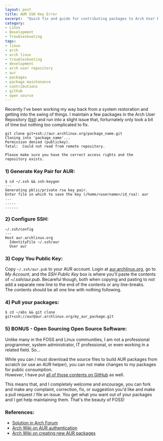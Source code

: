 ```yaml
---
layout: post
title: AUR SSH Key Error
excerpt:  "Quick fix and guide for contributing packages to Arch User Repository"
category:
- Linux
- Development
- Troubleshooting
tags:
- linux
- arch
- arch linux
- troubleshooting
- development
- arch user repository
- aur
- packages
- package maintenance
- contributions
- github
- open source
---
```


Recently I've been working my way back from a system 
restoration and getting into the swing of things.  I 
maintain a few packages in the Arch User Repository 
([list](https://aur.archlinux.org/packages/?O=0&SeB=m&K=gtbjj&outdated=&SB=n&SO=a&PP=50&do_Search=Go)) 
and run into a slight issue that, forturnately only took a 
bit of time but nothing too complicated to fix.


```
git clone git+ssh://aur.archlinux.org/package_name.git
Cloning into 'package_name'...
Permission denied (publickey).
fatal:  Could not read from remote repository.

Please make sure you have the correct access rights and the 
repository exists.
```

### 1) Generate  Key Pair for AUR:

```
$ cd ~/.ssh && ssh-keygen
---
Generating pblic/private rsa key pair.
Enter file in which to save the key (/home/<username>/id_rsa): aur
...
.....
......
```

### 2) Configure SSH:

```
~/.ssh/config
---
Host aur.archlinux.org
  IdentityFile ~/.ssh/aur
  User aur
```

### 3) Copy You Public Key:
Copy ```~/.ssh/aur.pub``` to your AUR account.  Login at 
[aur.archlinux.org](aur.archlinux.org), 
go to *My Account*, and the *SSH Public Key* box is where 
you'll paste the contents of *~/.ssh/aur.pub*.  Becareful 
though, both when copying and pasting to not add a separate 
new line to the end of the contents or any line-breaks.  
The contents should be all one line with nothing following.

### 4) Pull your packages:

```
$ cd ~/abs && git clone 
git+ssh://aur@aur.archlinux.org/my_aur_package.git
```

### 5) BONUS - Open Sourcing Open Source Software:

Unlike many in the FOSS and Linux communities, I am not a 
professional programmer, system administrator, IT 
professional, or even working in a related field. So...

While you can / must download the source files to build AUR 
packages from scratch (or use an AUR helper), you can not 
make changes to my packages for public consumption.  
*However*, I have put [all of those contents on 
GitHub](https://github.com/savagezen/pkgbuild) as well.  

This means that, and I completely welcome and encourage, you can 
fork and make any complaint, correction, fix, or suggestion 
you'd like and make a pull request / file an issue.  You 
get what you want out of your packages and I get help 
maintaining them.  That's the beauty of FOSS!


### References:
- [Solution in Arch Forum](https://bbs.archlinux.org/viewtopic.php?id=191629)
- [Arch Wiki on AUR authentication](https://wiki.archlinux.org/index.php/Arch_User_Repository#Authentication)
- [Arch Wiki on creating new AUR packages](https://wiki.archlinux.org/index.php/Arch_User_Repository#Creating_a_new_package)
